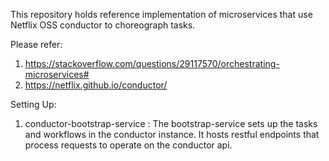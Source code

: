 This repository holds reference implementation of microservices that use Netflix OSS conductor to choreograph tasks.


Please refer: 

1. https://stackoverflow.com/questions/29117570/orchestrating-microservices#
2. https://netflix.github.io/conductor/

Setting Up: 
1. conductor-bootstrap-service : The bootstrap-service sets up the tasks and workflows in the conductor instance. It hosts restful endpoints that process requests to operate on the conductor api.
